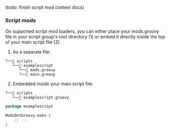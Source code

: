(todo: finish script mod context docs)
### Script mods
On supported script mod loaders, you can either place your mods.groovy file in your script group's root directory (1) or
embed it directly inside the top of your main script file (2).

1. As a separate file:
```
└──📂 scripts
   └──📂 examplescript
      └──📄 mods.groovy
      └──📄 main.groovy
```

2. Embedded inside your main script file:
```
└──📂 scripts
   └──📄 examplescript.groovy
```

```groovy
package examplescript

ModsDotGroovy.make {
    // ...
}
```
